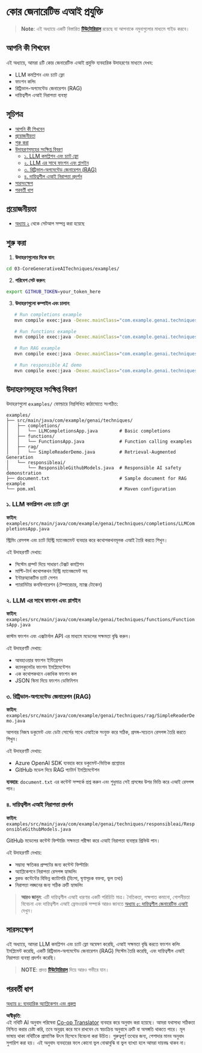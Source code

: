 <!--
CO_OP_TRANSLATOR_METADATA:
{
  "original_hash": "b8a372dfc3e3e7ad9261231a22fd79c0",
  "translation_date": "2025-07-25T09:10:21+00:00",
  "source_file": "03-CoreGenerativeAITechniques/README.md",
  "language_code": "bn"
}
-->
# কোর জেনারেটিভ এআই প্রযুক্তি

>**Note**: এই অধ্যায়ে একটি বিস্তারিত [**টিউটোরিয়াল**](./TUTORIAL.md) রয়েছে যা আপনাকে নমুনাগুলোর মাধ্যমে গাইড করবে।

## আপনি কী শিখবেন
এই অধ্যায়ে, আমরা ৪টি কোর জেনারেটিভ এআই প্রযুক্তি ব্যবহারিক উদাহরণের মাধ্যমে দেখব:
- LLM কমপ্লিশন এবং চ্যাট ফ্লো
- ফাংশন কলিং
- রিট্রিভাল-অগমেন্টেড জেনারেশন (RAG)
- দায়িত্বশীল এআই নিরাপত্তা ব্যবস্থা

## সূচিপত্র

- [আপনি কী শিখবেন](../../../03-CoreGenerativeAITechniques)
- [প্রয়োজনীয়তা](../../../03-CoreGenerativeAITechniques)
- [শুরু করা](../../../03-CoreGenerativeAITechniques)
- [উদাহরণসমূহের সংক্ষিপ্ত বিবরণ](../../../03-CoreGenerativeAITechniques)
  - [১. LLM কমপ্লিশন এবং চ্যাট ফ্লো](../../../03-CoreGenerativeAITechniques)
  - [২. LLM এর সাথে ফাংশন এবং প্লাগইন](../../../03-CoreGenerativeAITechniques)
  - [৩. রিট্রিভাল-অগমেন্টেড জেনারেশন (RAG)](../../../03-CoreGenerativeAITechniques)
  - [৪. দায়িত্বশীল এআই নিরাপত্তা প্রদর্শন](../../../03-CoreGenerativeAITechniques)
- [সারসংক্ষেপ](../../../03-CoreGenerativeAITechniques)
- [পরবর্তী ধাপ](../../../03-CoreGenerativeAITechniques)

## প্রয়োজনীয়তা

- [অধ্যায় ২](../../../02-SetupDevEnvironment) থেকে সেটআপ সম্পন্ন করা হয়েছে

## শুরু করা

1. **উদাহরণগুলোর দিকে যান**:  
```bash
cd 03-CoreGenerativeAITechniques/examples/
```  
2. **পরিবেশ সেট করুন**:  
```bash
export GITHUB_TOKEN=your_token_here
```  
3. **উদাহরণগুলো কম্পাইল এবং চালান**:  
```bash
   # Run completions example
   mvn compile exec:java -Dexec.mainClass="com.example.genai.techniques.completions.LLMCompletionsApp"
   
   # Run functions example  
   mvn compile exec:java -Dexec.mainClass="com.example.genai.techniques.functions.FunctionsApp"
   
   # Run RAG example
   mvn compile exec:java -Dexec.mainClass="com.example.genai.techniques.rag.SimpleReaderDemo"
   
   # Run responsible AI demo
   mvn compile exec:java -Dexec.mainClass="com.example.genai.techniques.responsibleai.ResponsibleGithubModels"
   ```  

## উদাহরণসমূহের সংক্ষিপ্ত বিবরণ

উদাহরণগুলো `examples/` ফোল্ডারে নিম্নলিখিত কাঠামোতে সংগঠিত:

```
examples/
├── src/main/java/com/example/genai/techniques/
│   ├── completions/
│   │   └── LLMCompletionsApp.java        # Basic completions 
│   ├── functions/
│   │   └── FunctionsApp.java             # Function calling examples
│   ├── rag/
│   │   └── SimpleReaderDemo.java         # Retrieval-Augmented Generation
│   └── responsibleai/
│       └── ResponsibleGithubModels.java  # Responsible AI safety demonstration
├── document.txt                          # Sample document for RAG example
└── pom.xml                               # Maven configuration
```

### ১. LLM কমপ্লিশন এবং চ্যাট ফ্লো
**ফাইল**: `examples/src/main/java/com/example/genai/techniques/completions/LLMCompletionsApp.java`

স্ট্রিমিং রেসপন্স এবং চ্যাট হিস্ট্রি ম্যানেজমেন্ট ব্যবহার করে কথোপকথনমূলক এআই তৈরি করতে শিখুন।

এই উদাহরণটি দেখায়:
- সিস্টেম প্রম্পট দিয়ে সাধারণ টেক্সট কমপ্লিশন
- মাল্টি-টার্ন কথোপকথন হিস্ট্রি ম্যানেজমেন্ট সহ
- ইন্টারঅ্যাকটিভ চ্যাট সেশন
- প্যারামিটার কনফিগারেশন (টেম্পারেচার, ম্যাক্স টোকেন)

### ২. LLM এর সাথে ফাংশন এবং প্লাগইন
**ফাইল**: `examples/src/main/java/com/example/genai/techniques/functions/FunctionsApp.java`

কাস্টম ফাংশন এবং এক্সটার্নাল API এর মাধ্যমে মডেলের সক্ষমতা বৃদ্ধি করুন।

এই উদাহরণটি দেখায়:
- আবহাওয়ার ফাংশন ইন্টিগ্রেশন
- ক্যালকুলেটর ফাংশন ইমপ্লিমেন্টেশন  
- এক কথোপকথনে একাধিক ফাংশন কল
- JSON স্কিমা দিয়ে ফাংশন ডেফিনিশন

### ৩. রিট্রিভাল-অগমেন্টেড জেনারেশন (RAG)
**ফাইল**: `examples/src/main/java/com/example/genai/techniques/rag/SimpleReaderDemo.java`

আপনার নিজস্ব ডকুমেন্ট এবং ডেটা সোর্সের সাথে এআইকে সংযুক্ত করে সঠিক, প্রসঙ্গ-সচেতন রেসপন্স তৈরি করতে শিখুন।

এই উদাহরণটি দেখায়:
- Azure OpenAI SDK ব্যবহার করে ডকুমেন্ট-ভিত্তিক প্রশ্নোত্তর
- GitHub মডেল দিয়ে RAG প্যাটার্ন ইমপ্লিমেন্টেশন

**ব্যবহার**: `document.txt` এর কন্টেন্ট সম্পর্কে প্রশ্ন করুন এবং শুধুমাত্র সেই প্রসঙ্গের উপর ভিত্তি করে এআই রেসপন্স পান।

### ৪. দায়িত্বশীল এআই নিরাপত্তা প্রদর্শন
**ফাইল**: `examples/src/main/java/com/example/genai/techniques/responsibleai/ResponsibleGithubModels.java`

GitHub মডেলের কন্টেন্ট ফিল্টারিং সক্ষমতা পরীক্ষা করে এআই নিরাপত্তা ব্যবস্থার প্রিভিউ পান।

এই উদাহরণটি দেখায়:
- সম্ভাব্য ক্ষতিকর প্রম্পটের জন্য কন্টেন্ট ফিল্টারিং
- অ্যাপ্লিকেশনে নিরাপত্তা রেসপন্স হ্যান্ডলিং
- ব্লকড কন্টেন্টের বিভিন্ন ক্যাটাগরি (হিংসা, ঘৃণাসূচক বক্তব্য, ভুল তথ্য)
- নিরাপত্তা লঙ্ঘনের জন্য সঠিক ত্রুটি হ্যান্ডলিং

> **আরও জানুন**: এটি দায়িত্বশীল এআই ধারণার একটি পরিচিতি মাত্র। নৈতিকতা, পক্ষপাত কমানো, গোপনীয়তা বিবেচনা এবং দায়িত্বশীল এআই ফ্রেমওয়ার্ক সম্পর্কে আরও জানতে [অধ্যায় ৫: দায়িত্বশীল জেনারেটিভ এআই](../05-ResponsibleGenAI/README.md) দেখুন।

## সারসংক্ষেপ

এই অধ্যায়ে, আমরা LLM কমপ্লিশন এবং চ্যাট ফ্লো অন্বেষণ করেছি, এআই সক্ষমতা বৃদ্ধি করতে ফাংশন কলিং ইমপ্লিমেন্ট করেছি, একটি রিট্রিভাল-অগমেন্টেড জেনারেশন (RAG) সিস্টেম তৈরি করেছি, এবং দায়িত্বশীল এআই নিরাপত্তা ব্যবস্থা প্রদর্শন করেছি।

> **NOTE**: প্রদত্ত [**টিউটোরিয়াল**](./TUTORIAL.md) দিয়ে আরও গভীরে যান।

## পরবর্তী ধাপ

[অধ্যায় ৪: ব্যবহারিক অ্যাপ্লিকেশন এবং প্রকল্প](../04-PracticalSamples/README.md)

**অস্বীকৃতি**:  
এই নথিটি AI অনুবাদ পরিষেবা [Co-op Translator](https://github.com/Azure/co-op-translator) ব্যবহার করে অনুবাদ করা হয়েছে। আমরা যথাসাধ্য সঠিকতা নিশ্চিত করার চেষ্টা করি, তবে অনুগ্রহ করে মনে রাখবেন যে স্বয়ংক্রিয় অনুবাদে ত্রুটি বা অসঙ্গতি থাকতে পারে। মূল ভাষায় থাকা নথিটিকে প্রামাণিক উৎস হিসেবে বিবেচনা করা উচিত। গুরুত্বপূর্ণ তথ্যের জন্য, পেশাদার মানব অনুবাদ সুপারিশ করা হয়। এই অনুবাদ ব্যবহারের ফলে কোনো ভুল বোঝাবুঝি বা ভুল ব্যাখ্যা হলে আমরা দায়বদ্ধ থাকব না।